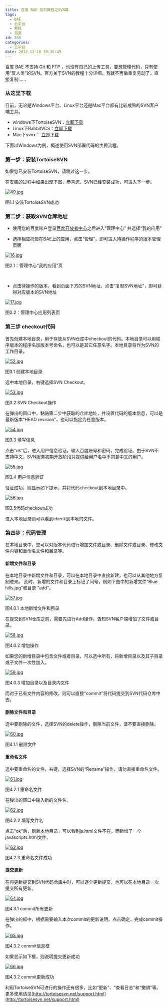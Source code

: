 ```yaml
---
title: 百度 BAE 系列教程之SVN篇
tags:
  - BAE
  - 云平台
  - 教程
  - 百度
id: 269
categories:
  - 云平台
date: 2012-12-18 19:36:49
---
```


百度 BAE 不支持 Git 和 FTP ，也没有自己的上传工具，要想管理代码，只有使用“反人类”的SVN。官方关于SVN的教程十分详细，我就不再做重复劳动了，直接复制……

### <span class="mw-headline" id=".E4.BB.8E.E8.BF.99.E9.87.8C.E4.B8.8B.E8.BD.BD">从这里下载</span>

目前，无论是Windows平台、Linux平台还是Mac平台都有比较成熟的SVN客户端工具。

*   windows下TortoiseSVN：[立即下载](http://tortoisesvn.net/downloads.html)
*   Linux下RabbitVCS：[立即下载](http://rabbitvcs.org/)
*   Mac下svnx： [立即下载](http://code.google.com/p/svnx/downloads/list)

下面以Windows为例，概述使用SVN部署代码的主要流程。

### <span class="mw-headline" id=".E7.AC.AC.E4.B8.80.E6.AD.A5.EF.BC.9A.E5.AE.89.E8.A3.85TortoiseSVN">第一步：安装TortoiseSVN</span>

如果您已安装TortoiseSVN，请跳过这一步。

在安装的过程中如果出现下图，恭喜您，SVN已经安装成功，可进入下一步。

<div>

[![49.jpg](//www.sinosky.org/uploads/2012/dev.baidu.com_wiki_static_app_images_developer_49.jpg)](//www.sinosky.org/uploads/2012/dev.baidu.com_wiki_static_app_images_developer_49.jpg "49.jpg")

图1.1 安装TortoiseSVN成功

</div>

### <span class="mw-headline" id=".E7.AC.AC.E4.BA.8C.E6.AD.A5.EF.BC.9A.E8.8E.B7.E5.8F.96SVN.E4.BB.93.E5.BA.93.E5.9C.B0.E5.9D.80">第二步：获取SVN仓库地址</span>

*   使用您的百度账户登录[百度开放者中心](http://developer.baidu.com/)之后进入&#8221;管理中心&#8221; 并选择“我的应用”

*   选择相应托管在BAE上的应用，点击“管理”，即可进入待操作程序的版本管理页面
<div>

[![16.jpg](//www.sinosky.org/uploads/2012/developer.baidu.com_wiki_static_image_BAE_16.jpg)](//www.sinosky.org/uploads/2012/developer.baidu.com_wiki_static_image_BAE_16.jpg "16.jpg")

图2.1：管理中心“我的应用”页

</div>

&nbsp;

*   点击待操作的版本，看到页面下方的SVN地址，点击“复制SVN地址”，即可获得对应版本的SVN地址
<div>

[![17.jpg](//www.sinosky.org/uploads/2012/developer.baidu.com_wiki_static_image_BAE_17.jpg)](//www.sinosky.org/uploads/2012/developer.baidu.com_wiki_static_image_BAE_17.jpg "17.jpg")

图2.2：管理中心应用列表页

</div>

### <span class="mw-headline" id=".E7.AC.AC.E4.B8.89.E6.AD.A5_checkout.E4.BB.A3.E7.A0.81">第三步 checkout代码</span>

首先创建本地目录，用于存放从SVN仓库中checkout的代码。本地目录可以用程序版本的程序名加版本号命名，也可以是其它任意名字。本地目录将作为SVN的工作目录。

<div>

[![52.jpg](//www.sinosky.org/uploads/2012/dev.baidu.com_wiki_static_app_images_developer_52.jpg)](//www.sinosky.org/uploads/2012/dev.baidu.com_wiki_static_app_images_developer_52.jpg "52.jpg")

图3.1 创建本地目录

</div>

选中本地目录，右键选择SVN Checkout。

<div>

[![53.jpg](//www.sinosky.org/uploads/2012/dev.baidu.com_wiki_static_app_images_developer_53.jpg)](//www.sinosky.org/uploads/2012/dev.baidu.com_wiki_static_app_images_developer_53.jpg "53.jpg")

图3.2 SVN Checkout操作

</div>

在弹出的窗口中，黏贴第二步中获取的仓库地址，并设置代码的版本信息，可以是最新版本“HEAD revision”，也可以指定为任意版本。

<div>

[![54.jpg](//www.sinosky.org/uploads/2012/dev.baidu.com_wiki_static_app_images_developer_54.jpg)](//www.sinosky.org/uploads/2012/dev.baidu.com_wiki_static_app_images_developer_54.jpg "54.jpg")

图3.3 填写信息

</div>

点击“ok”后，进入用户信息验证。输入百度账号和密码，完成验证。由于SVN不支持中文，SVN服务初期开放阶段只提供给用户名中不包含中文的用户。

<div>

[![55.jpg](//www.sinosky.org/uploads/2012/dev.baidu.com_wiki_static_app_images_developer_55.jpg)](//www.sinosky.org/uploads/2012/dev.baidu.com_wiki_static_app_images_developer_55.jpg "55.jpg")

图3.4 用户信息验证

</div>

验证成功，则显示如下提示，并将代码checkout到本地目录中。

<div>

[![56.jpg](//www.sinosky.org/uploads/2012/dev.baidu.com_wiki_static_app_images_developer_56.jpg)](//www.sinosky.org/uploads/2012/dev.baidu.com_wiki_static_app_images_developer_56.jpg "56.jpg")

图3.5代码checkout成功

</div>

进入本地目录则可以看到check到本地的文件。

### <span class="mw-headline" id=".E7.AC.AC.E5.9B.9B.E6.AD.A5.EF.BC.9A.E4.BB.A3.E7.A0.81.E7.AE.A1.E7.90.86">第四步：代码管理</span>

在本地目录中，您可以对版本代码进行增加文件或目录、删除文件或目录、修改文件内容和重命名文件和目录等。

#### <span class="mw-headline" id=".E6.96.B0.E5.A2.9E.E6.96.87.E4.BB.B6.E5.92.8C.E7.9B.AE.E5.BD.95">新增文件和目录</span>

在本地目录中新增文件和目录，可以在本地目录中直接新建，也可以从其他地方复制进来。 此时，新增的文件和目录上标记了问号，例如下图中的新增文件“Blue hills.jpg”和目录 “add”。

<div>

[![57.jpg](//www.sinosky.org/uploads/2012/dev.baidu.com_wiki_static_app_images_developer_57.jpg)](//www.sinosky.org/uploads/2012/dev.baidu.com_wiki_static_app_images_developer_57.jpg "57.jpg")

图4.0.1 本地新增文件和目录

</div>

在提交到SVN仓库之前，需要先进行Add操作，告知SVN客户端增加了文件或目录。

<div>

[![58.jpg](//www.sinosky.org/uploads/2012/58.jpg)](//www.sinosky.org/uploads/2012/58.jpg "58.jpg")

图4.0.2 增加操作

</div>

如果您的新增目录中包含文件或者目录，可以选中所有，将新增目录以及其子目录或子文件一次性加入。

<div>

[![59.jpg](//www.sinosky.org/uploads/2012/dev.baidu.com_wiki_static_app_images_developer_59.jpg)](//www.sinosky.org/uploads/2012/dev.baidu.com_wiki_static_app_images_developer_59.jpg "59.jpg")

图4.0.3 增加目录以及目录内文件

</div>

而对于已有文件内容的修改，则可以直接“commit”将代码提交到SVN代码仓库中去。

#### <span class="mw-headline" id=".E5.88.A0.E9.99.A4.E6.96.87.E4.BB.B6.E5.92.8C.E7.9B.AE.E5.BD.95">删除文件和目录</span>

选中要删除的文件，选择SVN的delete操作，删除当前文件，请不要直接删除。

<div>

[![60.jpg](//www.sinosky.org/uploads/2012/dev.baidu.com_wiki_static_app_images_developer_60.jpg)](//www.sinosky.org/uploads/2012/dev.baidu.com_wiki_static_app_images_developer_60.jpg "60.jpg")

图4.1.1 删除文件

</div>

#### <span class="mw-headline" id=".E9.87.8D.E5.91.BD.E5.90.8D.E6.96.87.E4.BB.B6">重命名文件</span>

选中要重命名的文件，右键，选择SVN的“Rename”操作，请勿直接重命名文件。

<div>

[![61.jpg](//www.sinosky.org/uploads/2012/dev.baidu.com_wiki_static_app_images_developer_61.jpg)](//www.sinosky.org/uploads/2012/dev.baidu.com_wiki_static_app_images_developer_61.jpg "61.jpg")

图4.2.1 重命名文件

</div>

在弹出的窗口中输入新的文件名。

<div>

[![62.jpg](//www.sinosky.org/uploads/2012/dev.baidu.com_wiki_static_app_images_developer_62.jpg)](//www.sinosky.org/uploads/2012/dev.baidu.com_wiki_static_app_images_developer_62.jpg "62.jpg")

图4.2.2 填写文件名

</div>

点击“ok”后，刷新本地目录，可以看到js.html文件不在，而新增了一个javascripts.html文件。

<div>

[![63.jpg](//www.sinosky.org/uploads/2012/dev.baidu.com_wiki_static_app_images_developer_63.jpg)](//www.sinosky.org/uploads/2012/dev.baidu.com_wiki_static_app_images_developer_63.jpg "63.jpg")

图4.2.3 重命名文件成功

</div>

#### <span class="mw-headline" id=".E6.8F.90.E4.BA.A4.E6.9B.B4.E6.96.B0">提交更新</span>

在将更新提交到SVN代码仓库中时，可以逐个更新提交，也可以在本地目录一次提交所有更新。

<div>

[![64.jpg](//www.sinosky.org/uploads/2012/dev.baidu.com_wiki_static_app_images_developer_64.jpg)](//www.sinosky.org/uploads/2012/dev.baidu.com_wiki_static_app_images_developer_64.jpg "64.jpg")

图4.3.1 commit所有更新

</div>

在弹出的框中，根据需要输入本次commit的更新说明。点击确定，完成commit操作。

<div>

[![65.jpg](//www.sinosky.org/uploads/2012/dev.baidu.com_wiki_static_app_images_developer_65.jpg)](//www.sinosky.org/uploads/2012/dev.baidu.com_wiki_static_app_images_developer_65.jpg "65.jpg")

图4.3.2 commit信息框

</div>

如果显示如下框，则说明提交更新成功

<div>

[![66.jpg](//www.sinosky.org/uploads/2012/dev.baidu.com_wiki_static_app_images_developer_66.jpg)](//www.sinosky.org/uploads/2012/dev.baidu.com_wiki_static_app_images_developer_66.jpg "66.jpg")

图4.3.2 commit更新成功

</div>

利用TortoiseSVN可进行的操作还有很多，比如“更新”、“查看日志”和“撤销”等。更多使用请见[http://tortoisesvn.net/support.html](http://tortoisesvn.net/support.html)